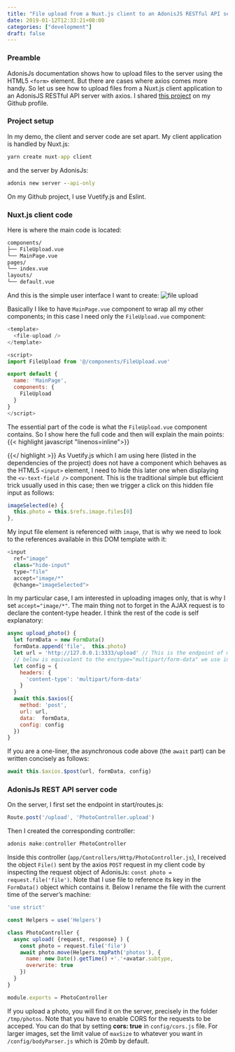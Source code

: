 ```yaml
---
title: "File upload from a Nuxt.js client to an AdonisJS RESTful API server using axios"
date: 2019-01-12T12:33:21+08:00
categories: ["development"]
draft: false
---
```


### Preamble

AdonisJs documentation shows how to upload files to the server using the HTML5 `<form>` element. But there are cases where axios comes more handy. So let us see how to upload files from a Nuxt.js client application to an AdonisJS RESTful API server with axios. I shared [this project](https://github.com/begueradj/blog/tree/master/adonisjs_rest_api_nuxtjs_file_upload) on my Github profile.
### Project setup

In my demo, the client and server code are set apart. My client application is handled by Nuxt.js:
```cmd
yarn create nuxt-app client
```
and the server by AdonisJs:
```cmd
adonis new server --api-only
```

On my Github project, I use Vuetify.js and Eslint.
### Nuxt.js client code

Here is where the main code is located:
```cmd
components/
├── FileUpload.vue
└── MainPage.vue
pages/
└── index.vue
layouts/
└── default.vue
```

And this is the simple user interface I want to create: 
![file upload](/file_upload.png)

Basically I like to have `MainPage.vue` component to wrap all my other components; in this case I need only the `FileUpload.vue` component:

```javascript
<template>
  <file-upload />
</template>

<script>
import FileUpload from '@/components/FileUpload.vue'

export default {
  name: 'MainPage',
  components: {
    FileUpload
  }
}
</script>
```

The essential part of the code is what the `FileUpload.vue` component contains. So I show here the full code and then will explain the main points:
{{< highlight javascript "linenos=inline">}}
<template>
  <v-container
    grid-list-md
    text-xs-center
    fill-height>
    <v-layout
      row
      wrap
      align-center>
      <v-flex
        xs6
        offset-xs3>
        <v-text-field
          v-model="photoName"
          name="photo"
          outline
          background-color="blue"
          color="blue"
          label="Select image"
          append-icon="attach_file"
          @click="selectImage"/>
        <input
          ref="image"
          class="hide-input"
          type="file"
          accept="image/*"
          @change="imageSelected">
        <v-btn
          class="upload-button"
          color="indigo"
          @click="upload_photo">
          Upload
          <v-icon
            right
            color="white">
            cloud_upload
          </v-icon>
        </v-btn>
      </v-flex>
    </v-layout>
  </v-container>
</template>

<script>
export default {
  name: 'FileUpload',
  data: () =>({
    photo: '',
    photoName: ''
  }),
  methods: {
    selectImage() {
      this.photo = this.$refs.image.click()
    },
    imageSelected(e) {
      this.$emit('input', e.target.files[0])
      this.photo = this.$refs.image.files[0]
      this.photoName = this.photo.name
    },
    async upload_photo() {
      let formData = new FormData()
      formData.append('file',  this.photo)
      let url = 'http://127.0.0.1:3333/upload'
      let config = {
	headers: {
          'content-type': 'multipart/form-data'
	}
      }
      await this.$axios({
      	method: 'post',
      	url: url,
      	data:  formData,
      	config: config
      })
      
    }
  }
}
</script>

<style scoped>
.hide-input {
    display: none;
}
*{
    text-transform: none !important;
}
.upload-button {
    border-radius: 50px;
    color: white;
}
</style>
{{</ highlight >}}
As Vuetify.js which I am using here (listed in the dependencies of the project) does not have a component which behaves as the HTML5 `<input>` element, I need to hide this later one when displaying the `<v-text-field />` component. This is the traditional simple but efficient trick usually used in this case; then we trigger a click on this hidden file input as follows:
```javascript
imageSelected(e) {
  this.photo = this.$refs.image.files[0]
},
```
My input file element is referenced with `image`, that is why we need to look to the references available in this DOM template with it:
```javascript
<input
  ref="image"
  class="hide-input"
  type="file"
  accept="image/*"
  @change="imageSelected">
```

In my particular case, I am interested in uploading images only, that is why I set `accept="image/*"`. The main thing not to forget in the AJAX request is to declare the content-type header. I think the rest of the code is self explanatory:
```javascript
async upload_photo() {
  let formData = new FormData()
  formData.append('file',  this.photo)
  let url = 'http://127.0.0.1:3333/upload' // This is the endpoint of my REST API on the server 
  // below is equivalent to the enctype="multipart/form-data" we use in the <form> element
  let config = {
    headers: {
      'content-type': 'multipart/form-data'
    }
  }
  await this.$axios({
    method: 'post',
    url: url,
    data:  formData,
    config: config
  })
}
```
If you are a one-liner, the asynchronous code above (the `await` part) can be written concisely as follows:
```javascript
await this.$axios.$post(url, formData, config)
```
### AdonisJs REST API server code

On the server, I first set the endpoint in start/routes.js:
```javascript
Route.post('/upload', 'PhotoController.upload')
```
Then I created the corresponding controller:
```javascript
adonis make:controller PhotoController
```
Inside this controller (`app/Controllers/Http/PhotoController.js`), I received the object `File()` sent by the axios `POST` request in my client code by inspecting the request object of AdonisJs: `const photo = request.file('file')`. Note that I use file to reference its key in the `FormData()` object which contains it. Below I rename the file with the current time of the server’s machine:
```javascript
'use strict'

const Helpers = use('Helpers')

class PhotoController {
  async upload( {request, response} ) {
    const photo = request.file('file')
    await photo.move(Helpers.tmpPath('photos'), {
      name: new Date().getTime() +'.'+avatar.subtype,
      overwrite: true
    })
  }
}

module.exports = PhotoController
```
If you upload a photo, you will find it on the server, precisely in the folder `/tmp/photos`. Note that you have to enable CORS for the requests to be acceped. You can do that by setting **cors: true** in `config/cors.js` file. For larger images, set the limit value of `maxSize` to whatever you want in `/config/bodyParser.js` which is 20mb by default.
